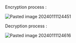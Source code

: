 

Encryption process : 

![Pasted image 20240111124451](https://github.com/SXBOTAGE/Encryption-Bot-HTB/assets/106280667/d2c81c63-460c-4cc2-87f7-24a6efa15dca)


Decryption process :

![Pasted image 20240111124616](https://github.com/SXBOTAGE/Encryption-Bot-HTB/assets/106280667/688c5c21-28e1-4ffb-ad2f-997cfaca8fd0)

